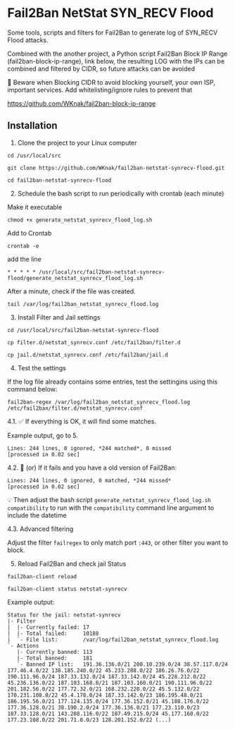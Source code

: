 # Fail2Ban NetStat SYN_RECV Flood

Some tools, scripts and filters for Fail2Ban to generate log of SYN_RECV Flood attacks.

Combined with the another project, a Python script Fail2Ban Block IP Range (fail2ban-block-ip-range), link below, the resulting LOG with the IPs can be combined and filtered by CIDR, so future attacks can be avoided

📛 Beware when Blocking CIDR to avoid blocking yourself, your own ISP, important services. Add whitelisting/ignore rules to prevent that
 
https://github.com/WKnak/fail2ban-block-ip-range

## Installation


1. Clone the project to your Linux computer

```
cd /usr/local/src

git clone https://github.com/WKnak/fail2ban-netstat-synrecv-flood.git

cd fail2ban-netstat-synrecv-flood
```

2. Schedule the bash script to run periodically with crontab (each minute)

Make it executable
```
chmod +x generate_netstat_synrecv_flood_log.sh
```

Add to Crontab
```
crontab -e
```

add the line 

```
* * * * * /usr/local/src/fail2ban-netstat-synrecv-flood/generate_netstat_synrecv_flood_log.sh
```

After a minute, check if the file was created.

```
tail /var/log/fail2ban_netstat_synrecv_flood.log
```

3. Install Filter and Jail settings

```
cd /usr/local/src/fail2ban-netstat-synrecv-flood

cp filter.d/netstat_synrecv.conf /etc/fail2ban/filter.d

cp jail.d/netstat_synrecv.conf /etc/fail2ban/jail.d
```

4. Test the settings 

If the log file already contains some entries, test the settingins using this command below:

```
fail2ban-regex /var/log/fail2ban_netstat_synrecv_flood.log /etc/fail2ban/filter.d/netstat_synrecv.conf
```

4.1. ✅ If everything is OK, it will find some matches. 

Example output, go to 5.
```
Lines: 244 lines, 0 ignored, *244 matched*, 0 missed
[processed in 0.02 sec]
```

4.2. 💢 (or) If it fails and you have a old version of Fail2Ban: 
```
Lines: 244 lines, 0 ignored, 0 matched, *244 missed*
[processed in 0.02 sec]
```

💡 Then adjust the bash script `generate_netstat_synrecv_flood_log.sh compatibility` to run with the `compatibility` command line argument to include the datetime

4.3. Advanced filtering

Adjust the filter `failregex` to only match port `:443`, or other filter you want to block.

5. Reload Fail2Ban and check jail Status

```
fail2ban-client reload

fail2ban-client status netstat-synrecv
```

Example output:

```
Status for the jail: netstat-synrecv
|- Filter
|  |- Currently failed: 17
|  |- Total failed:     10188
|  `- File list:        /var/log/fail2ban_netstat_synrecv_flood.log
`- Actions
   |- Currently banned: 113
   |- Total banned:     181
   `- Banned IP list:   191.36.136.0/21 200.10.239.0/24 38.57.117.0/24 177.46.4.0/22 138.185.240.0/22 45.233.208.0/22 186.26.76.0/22 190.111.96.0/24 187.33.132.0/24 187.33.142.0/24 45.228.212.0/22 45.236.136.0/22 187.103.168.0/21 187.103.160.0/21 190.111.96.0/22 201.182.56.0/22 177.72.32.0/21 168.232.220.0/22 45.5.132.0/22 170.231.108.0/22 45.4.178.0/24 187.33.142.0/23 186.195.48.0/21 186.195.56.0/21 177.124.135.0/24 177.36.152.0/21 45.188.176.0/22 177.36.128.0/21 38.190.2.0/24 177.36.136.0/21 177.23.110.0/23 187.33.128.0/21 143.208.116.0/22 187.49.215.0/24 45.177.160.0/22 177.23.108.0/22 201.71.8.0/23 128.201.152.0/22 (...)
```

